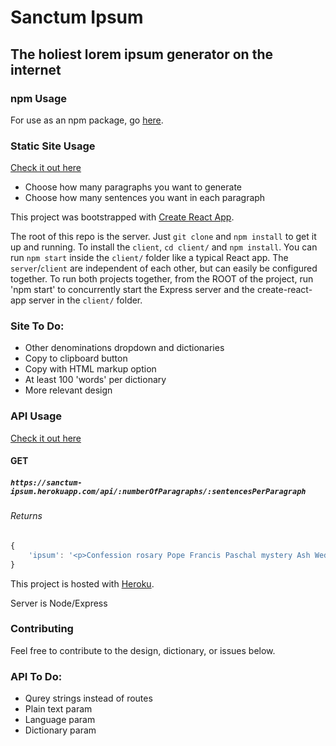 # Sanctum Ipsum

## The holiest lorem ipsum generator on the internet

### npm Usage

For use as an npm package, go [here](https://github.com/graysonhicks/sanctum-ipsum-js/).

### Static Site Usage

[Check it out here](https://graysonhicks.github.io/sanctum-ipsum/)

* Choose how many paragraphs you want to generate
* Choose how many sentences you want in each paragraph

This project was bootstrapped with [Create React App](https://github.com/facebookincubator/create-react-app).

The root of this repo is the server. Just `git clone` and `npm install` to get it up and running. To install the `client`, `cd client/` and `npm install`.  You can run `npm start` inside the `client/` folder like a typical React app.  The `server`/`client` are independent of each other, but can easily be configured together.  To run both projects together, from the ROOT of the project, run 'npm start' to concurrently start the Express server and the create-react-app server in the `client/` folder.

### Site To Do:
* Other denominations dropdown and dictionaries
* Copy to clipboard button
* Copy with HTML markup option
* At least 100 'words' per dictionary
* More relevant design

### API Usage

[Check it out here](https://sanctum-ipsum.herokuapp.com/api/3/5)

#### GET
##### `https://sanctum-ipsum.herokuapp.com/api/:numberOfParagraphs/:sentencesPerParagraph`
###### Returns
```javascript
{
    'ipsum': '<p>Confession rosary Pope Francis Paschal mystery Ash Wednesday natural law Nicene creed saint medal Nicene creed canonization communion adoration catechesis.</p>'
}
```


This project is hosted with [Heroku](https://dashboard.heroku.com/).

Server is Node/Express

### Contributing

Feel free to contribute to the design, dictionary, or issues below.

### API To Do:
* Qurey strings instead of routes
* Plain text param
* Language param
* Dictionary param
